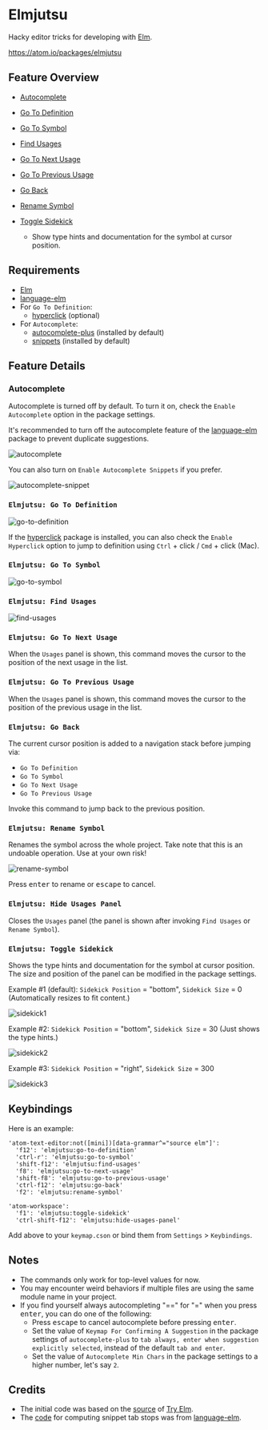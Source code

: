 # Elmjutsu

Hacky editor tricks for developing with [Elm](http://elm-lang.org).

https://atom.io/packages/elmjutsu

## Feature Overview

* [Autocomplete](#autocomplete)

* [Go To Definition](#elmjutsu-go-to-definition)

* [Go To Symbol](#elmjutsu-go-to-symbol)

* [Find Usages](#elmjutsu-find-usages)

* [Go To Next Usage](#elmjutsu-go-to-next-usage)

* [Go To Previous Usage](#elmjutsu-go-to-previous-usage)

* [Go Back](#elmjutsu-go-back)

* [Rename Symbol](#elmjutsu-rename-symbol)

* [Toggle Sidekick](#elmjutsu-toggle-sidekick)
  * Show type hints and documentation for the symbol at cursor position.

## Requirements

* [Elm](http://elm-lang.org/install)
* [language-elm](https://atom.io/packages/language-elm)
* For `Go To Definition`:
  * [hyperclick](https://atom.io/packages/hyperclick) (optional)
* For `Autocomplete`:
  * [autocomplete-plus](https://atom.io/packages/autocomplete-plus) (installed by default)
  * [snippets](https://atom.io/packages/snippets) (installed by default)

## Feature Details

### Autocomplete

Autocomplete is turned off by default.  To turn it on, check the `Enable Autocomplete` option in the package settings.

It's recommended to turn off the autocomplete feature of the [language-elm](https://atom.io/packages/language-elm) package to prevent duplicate suggestions.

![autocomplete](https://github.com/halohalospecial/atom-elmjutsu/blob/master/images/autocomplete.gif?raw=true)

You can also turn on `Enable Autocomplete Snippets` if you prefer.

![autocomplete-snippet](https://github.com/halohalospecial/atom-elmjutsu/blob/master/images/autocomplete-snippet.gif?raw=true)

### `Elmjutsu: Go To Definition`

![go-to-definition](https://github.com/halohalospecial/atom-elmjutsu/blob/master/images/go-to-definition.gif?raw=true)

If the [hyperclick](https://atom.io/packages/hyperclick) package is installed, you can also check the `Enable Hyperclick` option to jump to definition using `Ctrl` + click / `Cmd` + click (Mac).

### `Elmjutsu: Go To Symbol`

![go-to-symbol](https://github.com/halohalospecial/atom-elmjutsu/blob/master/images/go-to-symbol.gif?raw=true)

### `Elmjutsu: Find Usages`

![find-usages](https://github.com/halohalospecial/atom-elmjutsu/blob/master/images/find-usages.gif?raw=true)

### `Elmjutsu: Go To Next Usage`

When the `Usages` panel is shown, this command moves the cursor to the position of the next usage in the list.

### `Elmjutsu: Go To Previous Usage`

When the `Usages` panel is shown, this command moves the cursor to the position of the previous usage in the list.

### `Elmjutsu: Go Back`

The current cursor position is added to a navigation stack before jumping via:
  - `Go To Definition`
  - `Go To Symbol`
  - `Go To Next Usage`
  - `Go To Previous Usage`

Invoke this command to jump back to the previous position.

### `Elmjutsu: Rename Symbol`

Renames the symbol across the whole project.  Take note that this is an undoable operation.  Use at your own risk!

![rename-symbol](https://github.com/halohalospecial/atom-elmjutsu/blob/master/images/rename-symbol.gif?raw=true)

Press <kbd>enter</kbd> to rename or <kbd>escape</kbd> to cancel.

### `Elmjutsu: Hide Usages Panel`

Closes the `Usages` panel (the panel is shown after invoking `Find Usages` or `Rename Symbol`).

### `Elmjutsu: Toggle Sidekick`
Shows the type hints and documentation for the symbol at cursor position.  The size and position of the panel can be modified in the package settings.

Example #1 (default): `Sidekick Position` = "bottom", `Sidekick Size` = 0 (Automatically resizes to fit content.)

![sidekick1](https://github.com/halohalospecial/atom-elmjutsu/blob/master/images/sidekick1.gif?raw=true)

Example #2: `Sidekick Position` = "bottom", `Sidekick Size` = 30 (Just shows the type hints.)

![sidekick2](https://github.com/halohalospecial/atom-elmjutsu/blob/master/images/sidekick2.gif?raw=true)

Example #3: `Sidekick Position` = "right", `Sidekick Size` = 300

![sidekick3](https://github.com/halohalospecial/atom-elmjutsu/blob/master/images/sidekick3.gif?raw=true)

## Keybindings

Here is an example:
```
'atom-text-editor:not([mini])[data-grammar^="source elm"]':
  'f12': 'elmjutsu:go-to-definition'
  'ctrl-r': 'elmjutsu:go-to-symbol'
  'shift-f12': 'elmjutsu:find-usages'
  'f8': 'elmjutsu:go-to-next-usage'
  'shift-f8': 'elmjutsu:go-to-previous-usage'
  'ctrl-f12': 'elmjutsu:go-back'
  'f2': 'elmjutsu:rename-symbol'

'atom-workspace':
  'f1': 'elmjutsu:toggle-sidekick'
  'ctrl-shift-f12': 'elmjutsu:hide-usages-panel'
```

Add above to your `keymap.cson` or bind them from `Settings` > `Keybindings`.

## Notes

* The commands only work for top-level values for now.
* You may encounter weird behaviors if multiple files are using the same module name in your project.
* If you find yourself always autocompleting "==" for "=" when you press <kbd>enter</kbd>, you can do one of the following:
  * Press <kbd>escape</kbd> to cancel autocomplete before pressing <kbd>enter</kbd>.
  * Set the value of `Keymap For Confirming A Suggestion` in the package settings of `autocomplete-plus` to `tab always, enter when suggestion explicitly selected`, instead of the default `tab and enter`.
  * Set the value of `Autocomplete Min Chars` in the package settings to a higher number, let's say `2`.  

## Credits

* The initial code was based on the [source](https://github.com/elm-lang/elm-lang.org) of [Try Elm](http://elm-lang.org/try).
* The [code](https://github.com/edubkendo/atom-elm) for computing snippet tab stops was from [language-elm](https://atom.io/packages/language-elm).
